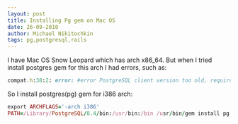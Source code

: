 ```yaml
---
layout: post
title: Installing Pg gem on Mac OS
date: 26-09-2010
author: Michael Nikitochkin
tags: pg,postgresql,rails
---
```


I have Mac OS Snow Leopard which has arch x86_64. But when I tried install postgres gem for this arch I had errors, such as:

```ruby
compat.h:38:2: error: #error PostgreSQL client version too old, requires 7.3 or later.
```

So I install postgres(pg) gem for i386 arch:

```ruby
export ARCHFLAGS='-arch i386'
PATH=/Library/PostgreSQL/8.4/bin:/usr/bin:/bin /usr/bin/gem install pg -- --with-pgsql-config=/Library/PostgreSQL/8.4/bin/pg_config
```

